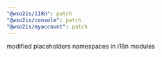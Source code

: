 ```yaml
---
"@wso2is/i18n": patch
"@wso2is/console": patch
"@wso2is/myaccount": patch
---
```


modified placeholders namespaces in i18n modules
